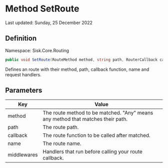 # Method SetRoute
Last updated: Sunday, 25 December 2022

## Definition
Namespace: Sisk.Core.Routing

```csharp
public void SetRoute(RouteMethod method, string path, RouterCallback callback, string? name, IRequestHandler[] middlewares)
```

Defines an route with their method, path, callback function, name and request handlers.

## Parameters

| Key | Value |
| --- | --- |
| method | The route method to be matched. "Any" means any method that matches their path. | 
| path | The route path. | 
| callback | The route function to be called after matched. | 
| name | The route name. | 
| middlewares | Handlers that run before calling your route callback. | 

